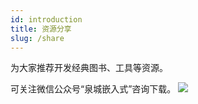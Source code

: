 ```yaml
---
id: introduction
title: 资源分享
slug: /share
---
```


为大家推荐开发经典图书、工具等资源。

可关注微信公众号“泉城嵌入式”咨询下载。
<img src="https://openlinker.oss-cn-hangzhou.aliyuncs.com/img/91c1dc4c-a2f8-4699-8e5b-1329f70936e9.jpg"/>